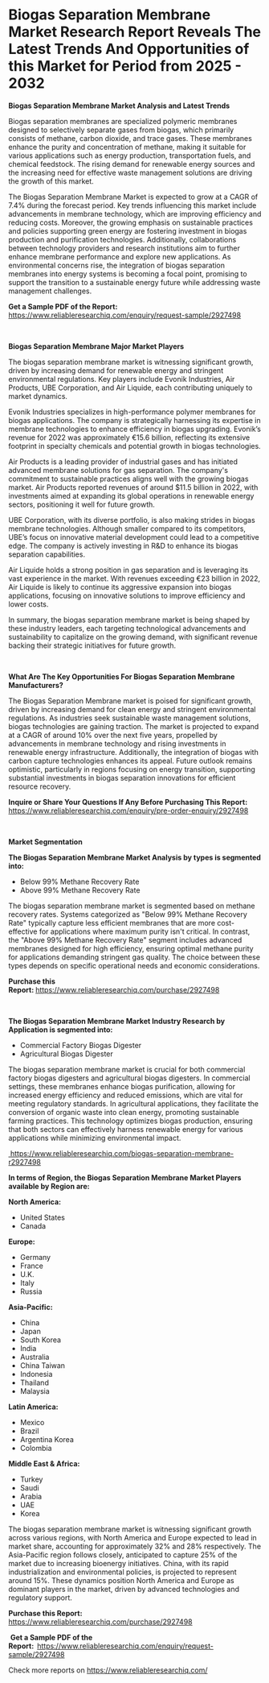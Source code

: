 <p><h1>Biogas Separation Membrane Market Research Report Reveals The Latest Trends And Opportunities of this Market for Period from 2025 - 2032</h1></p><p><strong>Biogas Separation Membrane Market Analysis and Latest Trends</strong></p>
<p><p>Biogas separation membranes are specialized polymeric membranes designed to selectively separate gases from biogas, which primarily consists of methane, carbon dioxide, and trace gases. These membranes enhance the purity and concentration of methane, making it suitable for various applications such as energy production, transportation fuels, and chemical feedstock. The rising demand for renewable energy sources and the increasing need for effective waste management solutions are driving the growth of this market.</p><p>The Biogas Separation Membrane Market is expected to grow at a CAGR of 7.4% during the forecast period. Key trends influencing this market include advancements in membrane technology, which are improving efficiency and reducing costs. Moreover, the growing emphasis on sustainable practices and policies supporting green energy are fostering investment in biogas production and purification technologies. Additionally, collaborations between technology providers and research institutions aim to further enhance membrane performance and explore new applications. As environmental concerns rise, the integration of biogas separation membranes into energy systems is becoming a focal point, promising to support the transition to a sustainable energy future while addressing waste management challenges.</p></p>
<p><strong>Get a Sample PDF of the Report:&nbsp;</strong> <a href="https://www.reliableresearchiq.com/enquiry/request-sample/2927498?utm_campaign=3349&utm_medium=2&utm_source=Github&utm_content=ia&utm_term=12032025&utm_id=biogas-separation-membrane">https://www.reliableresearchiq.com/enquiry/request-sample/2927498</a></p>
<p>&nbsp;</p>
<p><strong>Biogas Separation Membrane Major Market Players</strong></p>
<p><p>The biogas separation membrane market is witnessing significant growth, driven by increasing demand for renewable energy and stringent environmental regulations. Key players include Evonik Industries, Air Products, UBE Corporation, and Air Liquide, each contributing uniquely to market dynamics.</p><p>Evonik Industries specializes in high-performance polymer membranes for biogas applications. The company is strategically harnessing its expertise in membrane technologies to enhance efficiency in biogas upgrading. Evonik’s revenue for 2022 was approximately €15.6 billion, reflecting its extensive footprint in specialty chemicals and potential growth in biogas technologies.</p><p>Air Products is a leading provider of industrial gases and has initiated advanced membrane solutions for gas separation. The company's commitment to sustainable practices aligns well with the growing biogas market. Air Products reported revenues of around $11.5 billion in 2022, with investments aimed at expanding its global operations in renewable energy sectors, positioning it well for future growth.</p><p>UBE Corporation, with its diverse portfolio, is also making strides in biogas membrane technologies. Although smaller compared to its competitors, UBE’s focus on innovative material development could lead to a competitive edge. The company is actively investing in R&D to enhance its biogas separation capabilities.</p><p>Air Liquide holds a strong position in gas separation and is leveraging its vast experience in the market. With revenues exceeding €23 billion in 2022, Air Liquide is likely to continue its aggressive expansion into biogas applications, focusing on innovative solutions to improve efficiency and lower costs.</p><p>In summary, the biogas separation membrane market is being shaped by these industry leaders, each targeting technological advancements and sustainability to capitalize on the growing demand, with significant revenue backing their strategic initiatives for future growth.</p></p>
<p>&nbsp;</p>
<p><strong>What Are The Key Opportunities For Biogas Separation Membrane Manufacturers?</strong></p>
<p><p>The Biogas Separation Membrane market is poised for significant growth, driven by increasing demand for clean energy and stringent environmental regulations. As industries seek sustainable waste management solutions, biogas technologies are gaining traction. The market is projected to expand at a CAGR of around 10% over the next five years, propelled by advancements in membrane technology and rising investments in renewable energy infrastructure. Additionally, the integration of biogas with carbon capture technologies enhances its appeal. Future outlook remains optimistic, particularly in regions focusing on energy transition, supporting substantial investments in biogas separation innovations for efficient resource recovery.</p></p>
<p><strong>Inquire or Share Your Questions If Any Before Purchasing This Report:</strong> <a href="https://www.reliableresearchiq.com/enquiry/pre-order-enquiry/2927498?utm_campaign=3349&utm_medium=2&utm_source=Github&utm_content=ia&utm_term=12032025&utm_id=biogas-separation-membrane">https://www.reliableresearchiq.com/enquiry/pre-order-enquiry/2927498</a></p>
<p>&nbsp;</p>
<p><strong>Market Segmentation</strong></p>
<p><strong>The Biogas Separation Membrane Market Analysis by types is segmented into:</strong></p>
<p><ul><li>Below 99% Methane Recovery Rate</li><li>Above 99% Methane Recovery Rate</li></ul></p>
<p><p>The biogas separation membrane market is segmented based on methane recovery rates. Systems categorized as "Below 99% Methane Recovery Rate" typically capture less efficient membranes that are more cost-effective for applications where maximum purity isn't critical. In contrast, the "Above 99% Methane Recovery Rate" segment includes advanced membranes designed for high efficiency, ensuring optimal methane purity for applications demanding stringent gas quality. The choice between these types depends on specific operational needs and economic considerations.</p></p>
<p><strong>Purchase this Report:&nbsp;</strong><a href="https://www.reliableresearchiq.com/purchase/2927498?utm_campaign=3349&utm_medium=2&utm_source=Github&utm_content=ia&utm_term=12032025&utm_id=biogas-separation-membrane">https://www.reliableresearchiq.com/purchase/2927498</a></p>
<p>&nbsp;</p>
<p><strong>The Biogas Separation Membrane Market Industry Research by Application is segmented into:</strong></p>
<p><ul><li>Commercial Factory Biogas Digester</li><li>Agricultural Biogas Digester</li></ul></p>
<p><p>The biogas separation membrane market is crucial for both commercial factory biogas digesters and agricultural biogas digesters. In commercial settings, these membranes enhance biogas purification, allowing for increased energy efficiency and reduced emissions, which are vital for meeting regulatory standards. In agricultural applications, they facilitate the conversion of organic waste into clean energy, promoting sustainable farming practices. This technology optimizes biogas production, ensuring that both sectors can effectively harness renewable energy for various applications while minimizing environmental impact.</p></p>
<p><a href="https://www.reliableresearchiq.com/biogas-separation-membrane-r2927498?utm_campaign=3349&utm_medium=2&utm_source=Github&utm_content=ia&utm_term=12032025&utm_id=biogas-separation-membrane">&nbsp;https://www.reliableresearchiq.com/biogas-separation-membrane-r2927498</a></p>
<p><strong>In terms of Region, the Biogas Separation Membrane Market Players available by Region are:</strong></p>
<p>
    <p> <strong> North America: </strong>
        <ul>
            <li>United States</li>
            <li>Canada</li>
        </ul>
        </p> 
    <p> <strong> Europe: </strong>
        <ul>
            <li>Germany</li>
            <li>France</li>
            <li>U.K.</li>
            <li>Italy</li>
            <li>Russia</li>
        </ul>
        </p> 
    <p> <strong> Asia-Pacific: </strong>
        <ul>
            <li>China</li>
            <li>Japan</li>
            <li>South Korea</li>
            <li>India</li>
            <li>Australia</li>
            <li>China Taiwan</li>
            <li>Indonesia</li>
            <li>Thailand</li>
            <li>Malaysia</li>
        </ul>
        </p> 
    <p> <strong> Latin America: </strong>
        <ul>
            <li>Mexico</li>
            <li>Brazil</li>
            <li>Argentina Korea</li>
            <li>Colombia</li>
        </ul>
        </p> 
    <p> <strong> Middle East & Africa: </strong>
        <ul>
            <li>Turkey</li>
            <li>Saudi</li>
            <li>Arabia</li>
            <li>UAE</li>
            <li>Korea</li>
        </ul>
    </p>
    </p>
<p><p>The biogas separation membrane market is witnessing significant growth across various regions, with North America and Europe expected to lead in market share, accounting for approximately 32% and 28% respectively. The Asia-Pacific region follows closely, anticipated to capture 25% of the market due to increasing bioenergy initiatives. China, with its rapid industrialization and environmental policies, is projected to represent around 15%. These dynamics position North America and Europe as dominant players in the market, driven by advanced technologies and regulatory support.</p></p>
<p><strong>Purchase this Report: </strong><a href="https://www.reliableresearchiq.com/purchase/2927498?utm_campaign=3349&utm_medium=2&utm_source=Github&utm_content=ia&utm_term=12032025&utm_id=biogas-separation-membrane">https://www.reliableresearchiq.com/purchase/2927498</a></p>
<p>&nbsp;<strong>Get a Sample PDF of the Report:&nbsp;&nbsp;</strong><a href="https://www.reliableresearchiq.com/enquiry/request-sample/2927498?utm_campaign=3349&utm_medium=2&utm_source=Github&utm_content=ia&utm_term=12032025&utm_id=biogas-separation-membrane">https://www.reliableresearchiq.com/enquiry/request-sample/2927498</a></p>
<p><strong></strong></p>
<p>Check more reports on <a href="https://www.reliableresearchiq.com/?utm_campaign=3349&utm_medium=2&utm_source=Github&utm_content=ia&utm_term=12032025&utm_id=biogas-separation-membrane">https://www.reliableresearchiq.com/</a></p>
